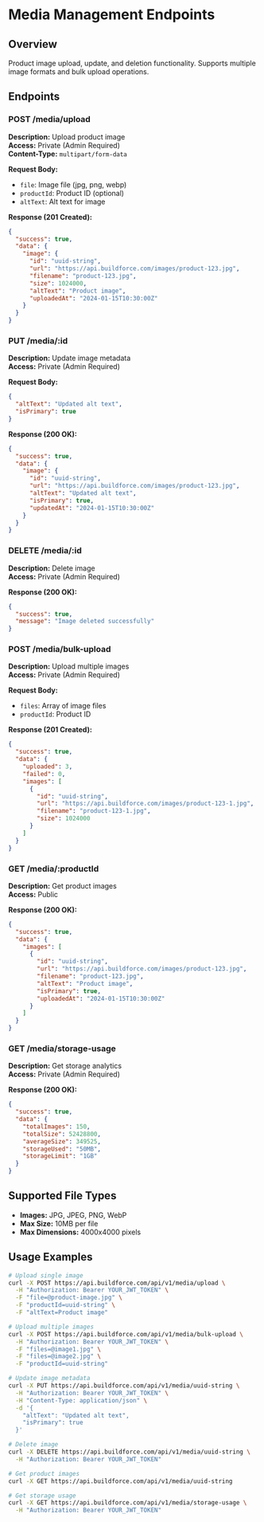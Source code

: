 # Media Management Endpoints

## Overview
Product image upload, update, and deletion functionality. Supports multiple image formats and bulk upload operations.

## Endpoints

### POST /media/upload
**Description:** Upload product image  
**Access:** Private (Admin Required)  
**Content-Type:** `multipart/form-data`

**Request Body:**
- `file`: Image file (jpg, png, webp)
- `productId`: Product ID (optional)
- `altText`: Alt text for image

**Response (201 Created):**
```json
{
  "success": true,
  "data": {
    "image": {
      "id": "uuid-string",
      "url": "https://api.buildforce.com/images/product-123.jpg",
      "filename": "product-123.jpg",
      "size": 1024000,
      "altText": "Product image",
      "uploadedAt": "2024-01-15T10:30:00Z"
    }
  }
}
```

### PUT /media/:id
**Description:** Update image metadata  
**Access:** Private (Admin Required)

**Request Body:**
```json
{
  "altText": "Updated alt text",
  "isPrimary": true
}
```

**Response (200 OK):**
```json
{
  "success": true,
  "data": {
    "image": {
      "id": "uuid-string",
      "url": "https://api.buildforce.com/images/product-123.jpg",
      "altText": "Updated alt text",
      "isPrimary": true,
      "updatedAt": "2024-01-15T10:30:00Z"
    }
  }
}
```

### DELETE /media/:id
**Description:** Delete image  
**Access:** Private (Admin Required)

**Response (200 OK):**
```json
{
  "success": true,
  "message": "Image deleted successfully"
}
```

### POST /media/bulk-upload
**Description:** Upload multiple images  
**Access:** Private (Admin Required)

**Request Body:**
- `files`: Array of image files
- `productId`: Product ID

**Response (201 Created):**
```json
{
  "success": true,
  "data": {
    "uploaded": 3,
    "failed": 0,
    "images": [
      {
        "id": "uuid-string",
        "url": "https://api.buildforce.com/images/product-123-1.jpg",
        "filename": "product-123-1.jpg",
        "size": 1024000
      }
    ]
  }
}
```

### GET /media/:productId
**Description:** Get product images  
**Access:** Public

**Response (200 OK):**
```json
{
  "success": true,
  "data": {
    "images": [
      {
        "id": "uuid-string",
        "url": "https://api.buildforce.com/images/product-123.jpg",
        "filename": "product-123.jpg",
        "altText": "Product image",
        "isPrimary": true,
        "uploadedAt": "2024-01-15T10:30:00Z"
      }
    ]
  }
}
```

### GET /media/storage-usage
**Description:** Get storage analytics  
**Access:** Private (Admin Required)

**Response (200 OK):**
```json
{
  "success": true,
  "data": {
    "totalImages": 150,
    "totalSize": 52428800,
    "averageSize": 349525,
    "storageUsed": "50MB",
    "storageLimit": "1GB"
  }
}
```

## Supported File Types
- **Images:** JPG, JPEG, PNG, WebP
- **Max Size:** 10MB per file
- **Max Dimensions:** 4000x4000 pixels

## Usage Examples

```bash
# Upload single image
curl -X POST https://api.buildforce.com/api/v1/media/upload \
  -H "Authorization: Bearer YOUR_JWT_TOKEN" \
  -F "file=@product-image.jpg" \
  -F "productId=uuid-string" \
  -F "altText=Product image"

# Upload multiple images
curl -X POST https://api.buildforce.com/api/v1/media/bulk-upload \
  -H "Authorization: Bearer YOUR_JWT_TOKEN" \
  -F "files=@image1.jpg" \
  -F "files=@image2.jpg" \
  -F "productId=uuid-string"

# Update image metadata
curl -X PUT https://api.buildforce.com/api/v1/media/uuid-string \
  -H "Authorization: Bearer YOUR_JWT_TOKEN" \
  -H "Content-Type: application/json" \
  -d '{
    "altText": "Updated alt text",
    "isPrimary": true
  }'

# Delete image
curl -X DELETE https://api.buildforce.com/api/v1/media/uuid-string \
  -H "Authorization: Bearer YOUR_JWT_TOKEN"

# Get product images
curl -X GET https://api.buildforce.com/api/v1/media/uuid-string

# Get storage usage
curl -X GET https://api.buildforce.com/api/v1/media/storage-usage \
  -H "Authorization: Bearer YOUR_JWT_TOKEN"
``` 